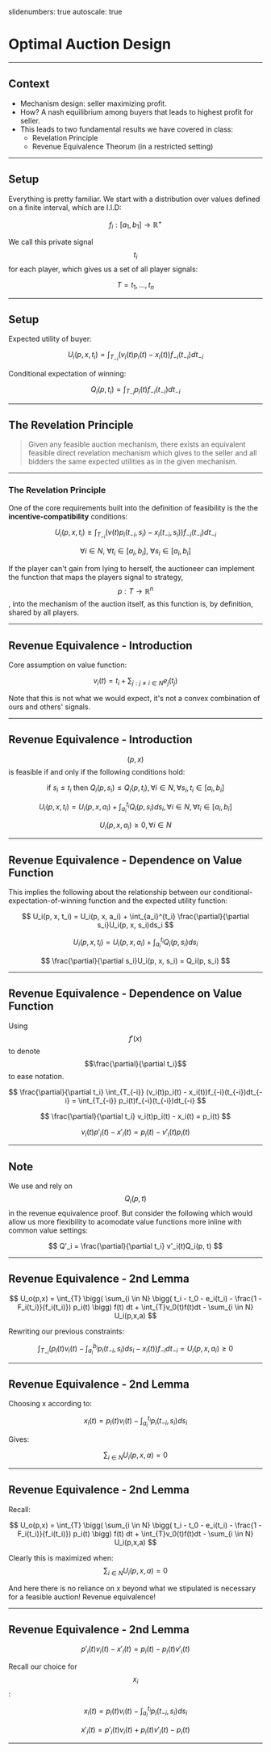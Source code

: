 slidenumbers: true
autoscale: true

# Optimal Auction Design

---

## Context

* Mechanism design: seller maximizing profit.
* How? A nash equilibrium among buyers that leads to highest profit for seller.
* This leads to two fundamental results we have covered in class:
  * Revelation Principle
  * Revenue Equivalence Theorum (in a restricted setting)

---

## Setup

Everything is pretty familiar. We start with a distribution over values defined on a finite interval, which are I.I.D:

$$
f_i : [a_1, b_1] \rightarrow \mathbb{R}^+
$$

We call this private signal $$t_i$$ for each player, which gives us a set of all player signals:

$$
T = t_1,...,t_n
$$

---


## Setup

Expected utility of buyer:

$$
U_i(p, x, t_i) = \int_{T_{-i}} (v_i(t)p_i(t) - x_i(t))f_{-i}(t_{-i})dt_{-i}
$$

Conditional expectation of winning:

$$
Q_i(p, t_i) = \int_{T_{-i}} p_i(t)f_{-i}(t_{-i})dt_{-i}
$$

---


## The Revelation Principle

> Given any feasible auction mechanism, there exists an equivalent feasible direct revelation mechanism which gives to the seller and all bidders the same expected utilities as in the given mechanism.

---

### The Revelation Principle

One of the core requirements built into the definition of feasibility is the the __incentive-compatibility__ conditions:

$$
U_i(p,x,t_i) \geq \int_{T_{-i}} (v(t)p_i(t_{-i},s_i) - x_i(t_{-i}, s_i)) f_{-i}(t_{-i}) dt_{-i}
$$

$$
\forall{i} \in N, \ \forall{t_i} \in [a_i, b_i], \ \forall{s_i} \in [a_i, b_i]
$$

If the player can't gain from lying to herself, the auctioneer can implement the function that maps the players signal to strategy, $$ p: T \rightarrow \mathbb{R}^n $$, into the mechanism of the auction itself, as this function is, by definition, shared by all players.

---

## Revenue Equivalence - Introduction

Core assumption on value function:

$$
v_i(t) = t_i + \sum_{j: j \neq i \in N} e_j(t_j)
$$

Note that this is not what we would expect, it's not a convex combination of ours and others' signals.

---


## Revenue Equivalence - Introduction

$$(p,x)$$ is feasible if and only if the following conditions hold:

$$
\text{if } s_i \leq t_i \text{ then  } Q_i(p, s_i) \leq Q_i(p, t_i), \forall{i} \in N, \forall{s_i, t_i} \in [a_i, b_i]
$$

$$
U_i(p, x, t_i) = U_i(p, x, a_i) + \int_{a_i}^{t_i} Q_i(p, s_i)ds_i, \forall{i} \in N, \forall{t_i} \in [a_i, b_i]
$$

$$
U_i(p,x,a_i) \geq 0, \forall{i} \in N
$$

---

## Revenue Equivalence - Dependence on Value Function

This implies the following about the relationship between our conditional-expectation-of-winning function and the expected utility function:

$$
U_i(p, x, t_i) = U_i(p, x, a_i) + \int_{a_i}^{t_i} \frac{\partial}{\partial s_i}U_i(p, x, s_i)ds_i
$$

$$
U_i(p, x, t_i) = U_i(p, x, a_i) + \int_{a_i}^{t_i} Q_i(p, s_i)ds_i
$$

$$
\frac{\partial}{\partial s_i}U_i(p, x, s_i) = Q_i(p, s_i)
$$

---

## Revenue Equivalence - Dependence on Value Function

Using $$f'(x)$$ to denote $$\frac{\partial}{\partial t_i}$$ to ease notation.

$$
\frac{\partial}{\partial t_i} \int_{T_{-i}} (v_i(t)p_i(t) - x_i(t))f_{-i}(t_{-i})dt_{-i} = \int_{T_{-i}} p_i(t)f_{-i}(t_{-i})dt_{-i}
$$

$$
\frac{\partial}{\partial t_i} v_i(t)p_i(t) - x_i(t) = p_i(t)
$$

$$
v_i(t)p'_i(t) - x'_i(t) = p_i(t) - v'_i(t)p_i(t)
$$

---

## Note

We use and rely on $$Q_i(p, t)$$ in the revenue equivalence proof. But consider the following which would allow us more flexibility to acomodate value functions more inline with common value settings:

$$
Q'_i = \frac{\partial}{\partial t_i} v'_i(t)Q_i(p, t)
$$

---

## Revenue Equivalence - 2nd Lemma

$$
U_o(p,x) = \int_{T} \bigg( \sum_{i \in N} \bigg( t_i - t_0 - e_i(t_i) - \frac{1 - F_i(t_i)}{f_i(t_i)}) p_i(t) \bigg) f(t) dt + \int_{T}v_0(t)f(t)dt - \sum_{i \in N} U_i(p,x,a)
$$

Rewriting our previous constraints:

$$
\int_{T_{-i}} \bigg( p_i(t)v_i(t) - \int_{a_i}^{b_i} p_i(t_{-i}, s_i)ds_i - x_i(t) \bigg) f_{-i} dt_{-i} = U_i(p,x,a_i) \geq 0
$$

---

## Revenue Equivalence - 2nd Lemma

Choosing x according to:

$$
x_i(t) = p_i(t)v_i(t) - \int_{a_i}^{t_i} p_i(t_{-i}, s_i)ds_i
$$

Gives:

$$
\sum_{i \in N} U_i(p,x,a) = 0
$$

---


## Revenue Equivalence - 2nd Lemma

Recall:

$$
U_o(p,x) = \int_{T} \bigg( \sum_{i \in N} \bigg( t_i - t_0 - e_i(t_i) - \frac{1 - F_i(t_i)}{f_i(t_i)}) p_i(t) \bigg) f(t) dt + \int_{T}v_0(t)f(t)dt - \sum_{i \in N} U_i(p,x,a)
$$

Clearly this is maximized when:
$$
\sum_{i \in N} U_i(p,x,a) = 0
$$

And here there is no reliance on x beyond what we stipulated is necessary for a feasible auction! Revenue equivalence!

---

## Revenue Equivalence - 2nd Lemma

$$
p'_i(t)v_i(t) - x'_i(t) = p_i(t) - p_i(t)v'_i(t)
$$

Recall our choice for $$x_i$$:

$$
x_i(t) = p_i(t)v_i(t) - \int_{a_i}^{t_i} p_i(t_{-i}, s_i)ds_i
$$


$$
x'_i(t) = p'_i(t)v_i(t) + p_i(t)v'_i(t) - p_i(t)
$$


---
